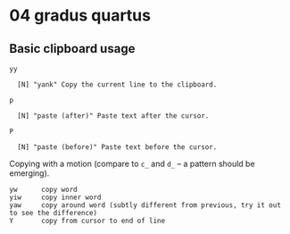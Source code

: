 # 04 gradus quartus

## Basic clipboard usage

```
yy

  [N] "yank" Copy the current line to the clipboard.

p

  [N] "paste (after)" Paste text after the cursor.

P

  [N] "paste (before)" Paste text before the cursor.
```

Copying with a motion (compare to `c_` and `d_` – a pattern should be emerging).

```
yw      copy word
yiw     copy inner word
yaw     copy around word (subtly different from previous, try it out to see the difference)
Y       copy from cursor to end of line
```
